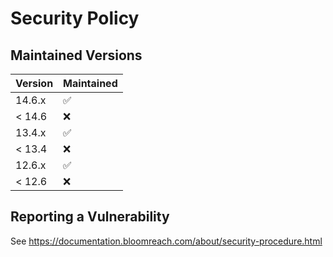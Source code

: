 # Security Policy

## Maintained Versions

| Version | Maintained         |
| ------- | ------------------ |
| 14.6.x  | :white_check_mark: |
| < 14.6  | :x:                |
| 13.4.x  | :white_check_mark: |
| < 13.4  | :x:                |
| 12.6.x  | :white_check_mark: |
| < 12.6  | :x:                |

## Reporting a Vulnerability

See https://documentation.bloomreach.com/about/security-procedure.html

